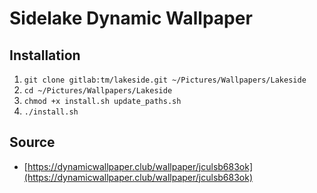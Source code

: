 # Sidelake Dynamic Wallpaper

## Installation

1. `git clone gitlab:tm/lakeside.git ~/Pictures/Wallpapers/Lakeside`
2. `cd ~/Pictures/Wallpapers/Lakeside`
3. `chmod +x install.sh update_paths.sh`
4. `./install.sh`

## Source
- [https://dynamicwallpaper.club/wallpaper/jculsb683ok](https://dynamicwallpaper.club/wallpaper/jculsb683ok)
